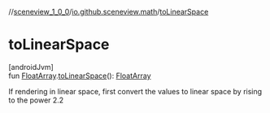 //[sceneview_1_0_0](../../index.md)/[io.github.sceneview.math](index.md)/[toLinearSpace](to-linear-space.md)

# toLinearSpace

[androidJvm]\
fun [FloatArray](https://kotlinlang.org/api/latest/jvm/stdlib/kotlin/-float-array/index.html).[toLinearSpace](to-linear-space.md)(): [FloatArray](https://kotlinlang.org/api/latest/jvm/stdlib/kotlin/-float-array/index.html)

If rendering in linear space, first convert the values to linear space by rising to the power 2.2
